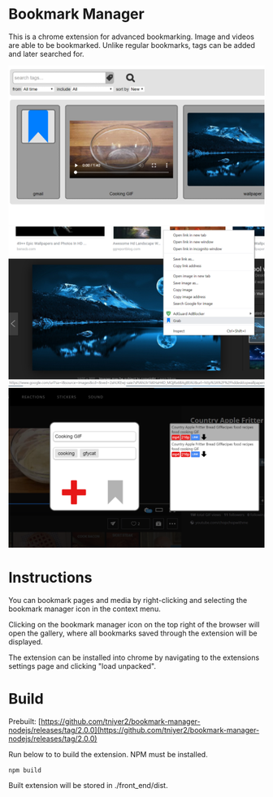 # Bookmark Manager

This is a chrome extension for advanced bookmarking.
Image and videos are able to be bookmarked. Unlike regular bookmarks, tags can be added and later searched for.

![alt text](images/screenshots/1_cropped.png)
![alt text](images/screenshots/2_cropped.png)
![alt text](images/screenshots/4_cropped.png)

Instructions
===
You can bookmark pages and media by right-clicking
and selecting the bookmark manager icon in the context menu.

Clicking on the bookmark manager icon on the top right of the browser will open the gallery, where all bookmarks saved through the extension will be displayed.

The extension can be installed into chrome by navigating to the extensions settings page and clicking "load unpacked".

Build
===

Prebuilt: [https://github.com/tniyer2/bookmark-manager-nodejs/releases/tag/2.0.0](https://github.com/tniyer2/bookmark-manager-nodejs/releases/tag/2.0.0)

Run below to to build the extension. NPM must be installed.

```
npm build
```

Built extension will be stored in ./front_end/dist.
